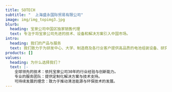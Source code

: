 ```yaml
---
title: SOTECH
subtitle: "  上海盛永国际贸易有限公司"
image: img/img_topimg3.jpg
blurb:
  heading: 宝泉公司中国区独家销售代理
  text: 专注于将宝泉公司先进的技术、设备和解决方案引入中国市场。
intro:
  heading: 我们的产品与服务
  text: 我们致力于为研发中心、大学、制造商及各行业客户提供高品质的电池组装设备、研究与测试设备、电池部件与材料等产品，同时提供专业的技术支持与服务。
products: []
values:
  heading: 为什么选择我们？
  text: |-
    全球领先的技术：依托宝泉公司30年的行业经验与创新能力。
    专业的服务团队：提供定制化解决方案与技术支持。
    可持续发展的理念：致力于推动清洁能源与环保技术的发展。
---
```

